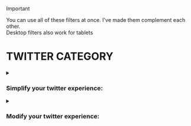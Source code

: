 > [!IMPORTANT]
> You can use all of these filters at once. I've made them complement each other. <br/>Desktop filters also work for tablets

# TWITTER CATEGORY
<details> <summary>

### Simplify your twitter experience:
</summary>

## [Simplify Twitter](simplify%20twitter)
This will remove all of the unnecessary content in here such as:
- ### Timeline
  - All the tweets in "Timeline: explore"
  - All the follow suggestions and communities in "Timeline: search"
  - "Subscribe", "Who to follow", "Promote" and "Get verified" in "Timeline: posts"
  - Post engagements, "Discover more" and all tweets succedding them in "Timeline: conversation"
  - Keeps only the tweets in "Timeline: home"

<details> <summary>

#### Images:
</summary>
  
### Timeline: Explore
![explore](https://github.com/user-attachments/assets/1303725d-40a0-4191-9c4e-eb436e875af0)
### Timeline: Search
![search](https://github.com/user-attachments/assets/477c7762-8535-4989-8b58-9fd8ca43d577)
### Timeline: Posts
![posts](https://github.com/user-attachments/assets/490789f3-7925-4d93-a5b1-48a192dd9d62)
### Timeline: Conversions (discover more)
![discover more](https://github.com/user-attachments/assets/82987c38-fcf4-4c9c-87e0-33fa453836fb)
### Timeline: Home
![home](https://github.com/user-attachments/assets/7410dcfc-92fd-4bab-bef7-3db9d32d7896)
</details>

- ### Others
  - ALL of grok (including the profile summary you'd see inside the hover card)
  - X icon
  - Jobs, Premium, Verified Orgs, Grok, Monetization, and Ads button (including the ones inside your settings)
  - Messages drawer
  - Community notes reminder at the very bottom of the post and "Do you find this helpful?"
  - Post analytics will no longer show the post when you're already inside of it
  - "Not followed by anyone you’re following"
  - Blue notification on new posts
  - "Professional Profile" in edit your profile
  - 3 dots in the account switch button
  - "You aren’t verified yet" in profile (this appears occasionally)

<details> <summary>
  
#### Images:
</summary>
  
### Community notes
![Community notes](https://github.com/user-attachments/assets/2ef0e1e3-a5e3-4525-bc5f-87532d86ca06)
### Post Analytics
![Post Analytics](https://github.com/user-attachments/assets/529ca794-ca1c-469a-9c6b-72ea752eab70)
### Navigations
![Navigations](https://github.com/user-attachments/assets/00bfcdfd-fa52-4a9a-a31b-fafa77b295db)
### Messages drawer
![Messages drawer](https://github.com/user-attachments/assets/cc0ee35e-f14f-4eb9-8854-c87cbcbdb723)
</details>

<details open> <summary>

## Extra content:
</summary>
  
### Addons for this filter:
#### [Decluttered Sidebar](simplify%20twitter%20addon%3A%20decluttered%20sidebar)
- Removes everything in the sidebar except search, search filters, footer and relevant people
<details> <summary> Image: </summary> 
  
![sidebar no hashtags](https://github.com/user-attachments/assets/7172f1f5-22be-4fae-9fc0-248f55b97f8f)
</details>

#### [Decluttered Sidebar with Trending Hashtags](simplify%20twitter%20addon%3A%20decluttered%20sidebar%20with%20trending%20hashtags)
- Same as the one before it except it keeps the trending hashtags
<details> <summary> Image: </summary> 
  
![sidebar hashtags](https://github.com/user-attachments/assets/769906d4-91d3-464b-8ff7-d849dadae788)
</details>

#### [No "For you" in the toolbar](simplify%20twitter%20addon%3A%20no%20"For%20you"%20in%20the%20toolbar)
- Removes the "For you" in the toolbar
<details> <summary> Image: </summary> 
  
![sdfgsafgsf](https://github.com/user-attachments/assets/3b94c5f5-67b6-4ac3-9098-404416a19d7d)
</details>

#### [No "Following" in the toolbar](simplify%20twitter%20addon%3A%20no%20"Following"%20in%20the%20toolbar)
- Removes the "Following" in the toolbar
<details> <summary> Image: </summary> 

![dghdghdg](https://github.com/user-attachments/assets/07c11c82-3aca-4795-9abc-33cba3d18e59)
</details>

#### [No Views](simplify%20twitter%20addon%3A%20no%20views)
- Removes the view count in tweets
#### [No bookmark count](simplify%20twitter%20addon%3A%20no%20bookmark%20count)
- Removes the bookmark count in tweets and reveals itself upon clicking 
#### [No like count](simplify%20twitter%20addon%3A%20no%20like%20count)
- Removes the like count in tweets and reveals itself upon clicking 
#### [No retweet count](simplify%20twitter%20addon%3A%20no%20retweet%20count)
- Removes the retweet count in tweets and reveals itself upon clicking 
#### [No reply count](simplify%20twitter%20addon%3A%20no%20reply%20count)
- Removes the reply count in tweets
</details>


</details>





<details> <summary>
  
### Modify your twitter experience:
</summary>
  
## [Modify Twitter](modify%20twitter)
Improves the sites look. Changes include:
- Reduced extra space in the messages
- Post and "New message" buttons are shorter
- Post and reply buttons will only start to appear when you start typing
- Gets rid of the lines inside the post and moves up the reply section
- Border radii is smaller in text, videos, gifs, reply's, and messages
- Border lines have been removed in text, videos, and gifs
- User icons are now square-ish
- Made the "Your likes are private" more compact
- Smaller handles, hashtags and dates in almost everywhere
- Reduced the margin in your Timeline: profile and profile toolbar
- Usernames including the checkmark are now bigger in profile
- The follow button in the relevant people section is shorter
- The lines in-between tweets have their opacity reduced including comment chains
- "This Post is unavailable" is shorter and no longer has borders

<details open>
<summary>Extra content:</summary>

### Addons for this filter:
#### [No names on the side](modify%20twitter%20addon%3A%20no%20names%20on%20the%20side)
- Removes the names of the navigation buttons and reduces its width
</details>

</details>

